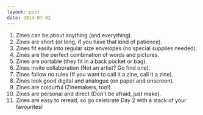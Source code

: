 ```yaml
---
layout: post
date: 2014-07-02
---
```


1. Zines can be about anything (and everything).  
2. Zines are short (or long, if you have that kind of patience).  
3. Zines fit easily into regular size envelopes (no special supplies needed).  
4. Zines are the perfect combination of words and pictures.  
5. Zines are portable (they fit in a back pocket or bag).  
6. Zines invite collaboration (Not an artist? Go find one).  
7. Zines follow no rules (If you want to call it a zine, call it a zine).  
8. Zines look good digital and analogue (on paper and onscreen).  
9. Zines are colourful (Zinemakers, too!).  
10. Zines are personal and direct (Don't be afraid, just make).  
11. Zines are easy to reread, so go celebrate Day 2 with a stack of your favourites!  
